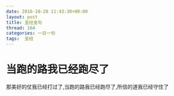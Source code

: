```yaml
---
date: 2016-10-28 11:43:30+00:00
layout: post
title: 圣经金句
thread: 164
categories: 一日一句
tags:  圣经
---
```

# 当跑的路我已经跑尽了
那美好的仗我已经打过了,当跑的路我已经跑尽了,所信的道我已经守住了


